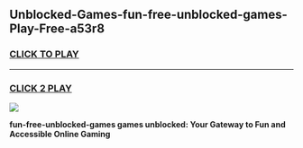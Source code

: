 
## Unblocked-Games-fun-free-unblocked-games-Play-Free-a53r8
<h3>
<a href="https://premium76.site?title=fun-free-unblocked-games&ref=18A1">CLICK TO PLAY</a></h3>
<hr>

<h3>
<a href="https://premium76.site?title=fun-free-unblocked-games&ref=18A1">CLICK 2 PLAY</a>
  
</h3>

<a href="https://premium76.site?title=fun-free-unblocked-games&ref=18A1"><img src="https://clearcache.store/games.png"></a>


**fun-free-unblocked-games games unblocked: Your Gateway to Fun and Accessible Online Gaming**
